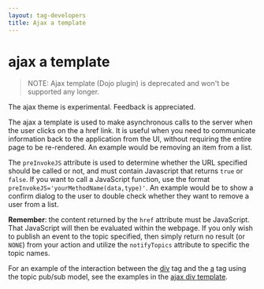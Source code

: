 ```yaml
---
layout: tag-developers
title: Ajax a template
---
```


# ajax a template

> NOTE: Ajax template (Dojo plugin) is deprecated and won't be supported any longer.

The ajax theme is experimental. Feedback is appreciated.

The ajax a template is used to make asynchronous calls to the server when the user clicks on the a href link. It is 
useful when you need to communicate information back to the application from the UI, without requiring the entire page 
to be re-rendered. An example would be removing an item from a list.

The `preInvokeJS` attribute is used to determine whether the URL specified should be called or not, and must contain 
Javascript that returns `true` or `false`. If you want to call a JavaScript function, use the format 
`preInvokeJS='yourMethodName(data,type)'`. An example would be to show a confirm dialog to the user to double check 
whether they want to remove a user from a list.

**Remember**: the content returned by the `href` attribute must be JavaScript. That JavaScript will then be evaluated 
within the webpage. If you only wish to publish an event to the topic specified, then simply return no result (or `NONE`) 
from your action and utilize the `notifyTopics` attribute to specific the topic names.

For an example of the interaction between the [div](dojo-div-tag.html) tag and the [a](dojo-a-tag.html) tag using 
the topic pub/sub model, see the examples in the [ajax div template](ajax-div-template.html).
